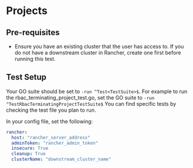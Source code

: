 # Projects

## Pre-requisites

- Ensure you have an existing cluster that the user has access to. If you do not have a downstream cluster in Rancher, create one first before running this test.

## Test Setup

Your GO suite should be set to `-run ^Test<TestSuite>$`. For example to run the rbac_terminating_project_test.go, set the GO suite to `-run ^TestRbacTerminatingProjectTestSuite$` You can find specific tests by checking the test file you plan to run.

In your config file, set the following:

```yaml
rancher: 
  host: "rancher_server_address"
  adminToken: "rancher_admin_token"
  insecure: True
  cleanup: True
  clusterName: "downstream_cluster_name"
```
